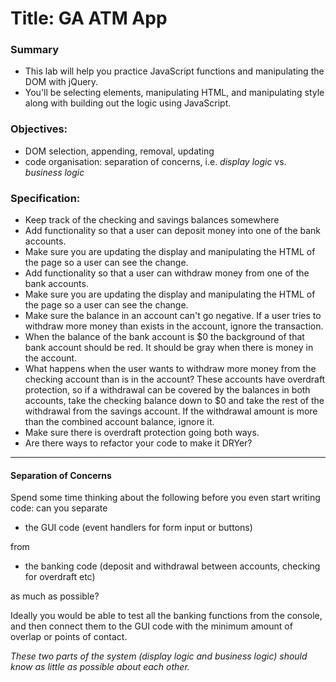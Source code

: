 # Title: GA ATM App

### Summary
- This lab will help you practice JavaScript functions and manipulating the DOM with jQuery.
- You'll be selecting elements, manipulating HTML, and manipulating style along
with building out the logic using JavaScript.

### Objectives:
- DOM selection, appending, removal, updating
- code organisation: separation of concerns, i.e. _display logic_ vs. _business logic_

### Specification:

* Keep track of the checking and savings balances somewhere
* Add functionality so that a user can deposit money into one of the bank accounts.
* Make sure you are updating the display and manipulating the HTML of the page
so a user can see the change.
* Add functionality so that a user can withdraw money from one of the bank accounts.
* Make sure you are updating the display and manipulating the HTML of the page
so a user can see the change.
* Make sure the balance in an account can't go negative. If a user tries to
withdraw more money than exists in the account, ignore the transaction.
* When the balance of the bank account is $0 the background of that bank account
should be red. It should be gray when there is money in the account.
* What happens when the user wants to withdraw more money from the checking
account than is in the account? These accounts have overdraft protection, so if
a withdrawal can be covered by the balances in both accounts, take the checking
balance down to $0 and take the rest of the withdrawal from the savings account.
If the withdrawal amount is more than the combined account balance, ignore it.
* Make sure there is overdraft protection going both ways.
* Are there ways to refactor your code to make it DRYer?

___

#### Separation of Concerns

Spend some time thinking about the following before you even start writing code: can you separate

- the GUI code (event handlers for form input or buttons)

from

- the banking code (deposit and withdrawal between accounts, checking for overdraft etc)

as much as possible?

Ideally you would be able to test all the banking functions from the console, and then connect them to the GUI code with the minimum amount of overlap or points of contact.

_These two parts of the system (display logic and business logic) should know as little as possible about each other._
